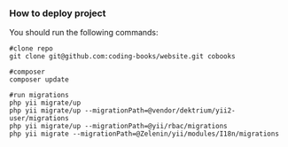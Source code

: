 ### How to deploy project

You should run the following commands:

```
#clone repo
git clone git@github.com:coding-books/website.git cobooks

#composer
composer update

#run migrations
php yii migrate/up
php yii migrate/up --migrationPath=@vendor/dektrium/yii2-user/migrations
php yii migrate/up --migrationPath=@yii/rbac/migrations
php yii migrate --migrationPath=@Zelenin/yii/modules/I18n/migrations
```

